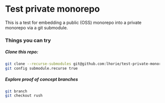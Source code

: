 # Test private monorepo

This is a test for embedding a public (OSS) monorepo into a private monorepo via a git submodule.

### Things you can try

##### Clone this repo:

```sh
git clone --recurse-submodules git@github.com:lhorie/test-private-monorepo.git
git config submodule.recurse true
```

##### Explore proof of concept branches

```sh
git branch
git checkout rush
```
